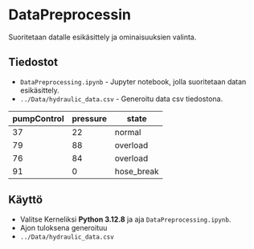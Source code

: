 # DataPreprocessin
Suoritetaan datalle esikäsittely ja ominaisuuksien valinta.

## Tiedostot
- `DataPreprocessing.ipynb` - Jupyter notebook, jolla suoritetaan datan esikäsittely.
- `../Data/hydraulic_data.csv` - Generoitu data csv tiedostona.

| pumpControl | pressure | state     |
|-------------|----------|-----------|
| 37          | 22       | normal    |
| 79         | 88       | overload  |
| 76         | 84       | overload  |
| 91         | 0        | hose_break|


## Käyttö
- Valitse Kerneliksi **Python 3.12.8** ja aja `DataPreprocessing.ipynb`.
- Ajon tuloksena generoituu
- `../Data/hydraulic_data.csv`
